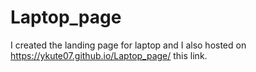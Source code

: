# Laptop_page
I created the landing page for laptop and I also hosted on https://ykute07.github.io/Laptop_page/ this link. 
